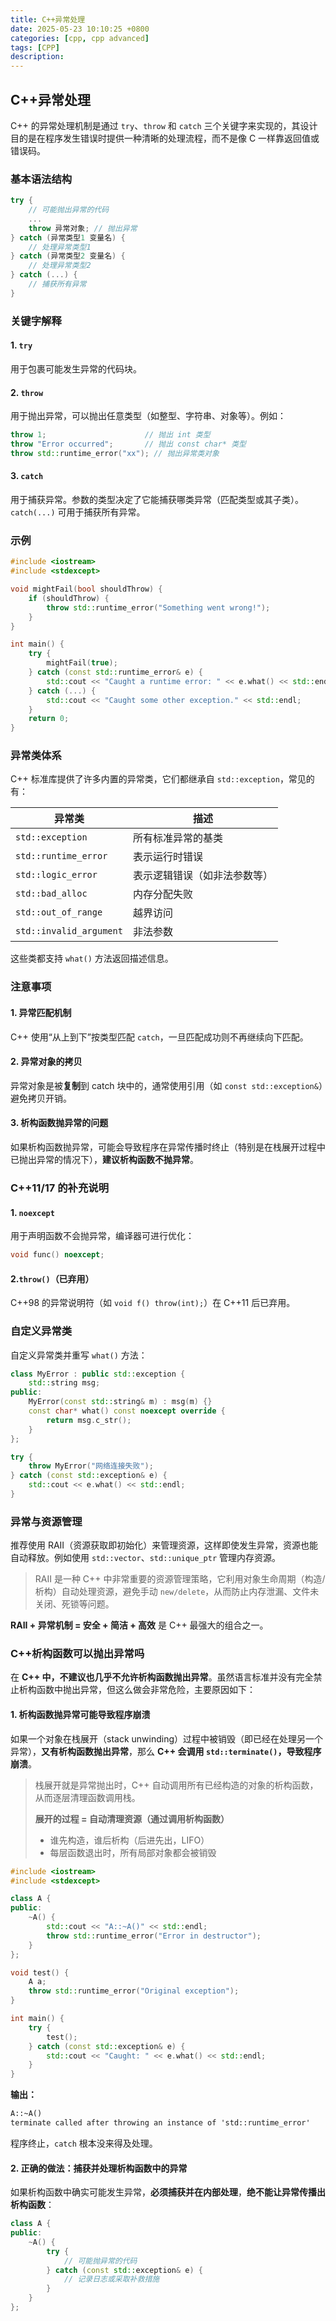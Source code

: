 ```yaml
---
title: C++异常处理
date: 2025-05-23 10:10:25 +0800
categories: [cpp, cpp advanced]
tags: [CPP]
description: 
---
```

## C++异常处理

C++ 的异常处理机制是通过 `try`、`throw` 和 `catch` 三个关键字来实现的，其设计目的是在程序发生错误时提供一种清晰的处理流程，而不是像 C 一样靠返回值或错误码。

### 基本语法结构

```cpp
try {
    // 可能抛出异常的代码
    ...
    throw 异常对象; // 抛出异常
} catch (异常类型1 变量名) {
    // 处理异常类型1
} catch (异常类型2 变量名) {
    // 处理异常类型2
} catch (...) {
    // 捕获所有异常
}
```

### 关键字解释

#### 1. `try`

用于包裹可能发生异常的代码块。

#### 2. `throw`

用于抛出异常，可以抛出任意类型（如整型、字符串、对象等）。例如：

```cpp
throw 1;                      // 抛出 int 类型
throw "Error occurred";       // 抛出 const char* 类型
throw std::runtime_error("xx"); // 抛出异常类对象
```

#### 3. `catch`

用于捕获异常。参数的类型决定了它能捕获哪类异常（匹配类型或其子类）。`catch(...)` 可用于捕获所有异常。

### 示例

```cpp
#include <iostream>
#include <stdexcept>

void mightFail(bool shouldThrow) {
    if (shouldThrow) {
        throw std::runtime_error("Something went wrong!");
    }
}

int main() {
    try {
        mightFail(true);
    } catch (const std::runtime_error& e) {
        std::cout << "Caught a runtime error: " << e.what() << std::endl;
    } catch (...) {
        std::cout << "Caught some other exception." << std::endl;
    }
    return 0;
}
```

### 异常类体系

C++ 标准库提供了许多内置的异常类，它们都继承自 `std::exception`，常见的有：

| 异常类                  | 描述                         |
| ----------------------- | ---------------------------- |
| `std::exception`        | 所有标准异常的基类           |
| `std::runtime_error`    | 表示运行时错误               |
| `std::logic_error`      | 表示逻辑错误（如非法参数等） |
| `std::bad_alloc`        | 内存分配失败                 |
| `std::out_of_range`     | 越界访问                     |
| `std::invalid_argument` | 非法参数                     |

这些类都支持 `what()` 方法返回描述信息。

### 注意事项

#### 1. 异常匹配机制

C++ 使用“从上到下”按类型匹配 `catch`，一旦匹配成功则不再继续向下匹配。

#### 2. 异常对象的拷贝

异常对象是被**复制**到 catch 块中的，通常使用引用（如 `const std::exception&`）避免拷贝开销。

#### 3. 析构函数抛异常的问题

如果析构函数抛异常，可能会导致程序在异常传播时终止（特别是在栈展开过程中已抛出异常的情况下），**建议析构函数不抛异常**。

### C++11/17 的补充说明

#### 1. `noexcept`

用于声明函数不会抛异常，编译器可进行优化：

```cpp
void func() noexcept;
```

#### 2.`throw()`（已弃用）

C++98 的异常说明符（如 `void f() throw(int);`）在 C++11 后已弃用。

### 自定义异常类

自定义异常类并重写 `what()` 方法：

```cpp
class MyError : public std::exception {
    std::string msg;
public:
    MyError(const std::string& m) : msg(m) {}
    const char* what() const noexcept override {
        return msg.c_str();
    }
};
```

```cpp
try {
    throw MyError("网络连接失败");
} catch (const std::exception& e) {
    std::cout << e.what() << std::endl;
}
```

### 异常与资源管理

推荐使用 RAII（资源获取即初始化）来管理资源，这样即使发生异常，资源也能自动释放。例如使用 `std::vector`、`std::unique_ptr` 管理内存资源。

> RAII 是一种 C++ 中非常重要的资源管理策略，它利用对象生命周期（构造/析构）自动处理资源，避免手动 `new/delete`，从而防止内存泄漏、文件未关闭、死锁等问题。

**RAII + 异常机制 = 安全 + 简洁 + 高效** 是 C++ 最强大的组合之一。

### C++析构函数可以抛出异常吗

在 **C++ 中，不建议也几乎不允许析构函数抛出异常**。虽然语言标准并没有完全禁止析构函数中抛出异常，但这么做会非常危险，主要原因如下：

#### 1. **析构函数抛异常可能导致程序崩溃**

如果一个对象在栈展开（stack unwinding）过程中被销毁（即已经在处理另一个异常），**又有析构函数抛出异常**，那么 **C++ 会调用 `std::terminate()`，导致程序崩溃**。

> 栈展开就是异常抛出时，C++ 自动调用所有已经构造的对象的析构函数，从而逐层清理函数调用栈。
>
> **展开的过程 = 自动清理资源（通过调用析构函数）**
>
> - 谁先构造，谁后析构（后进先出，LIFO）
> - 每层函数退出时，所有局部对象都会被销毁

```cpp
#include <iostream>
#include <stdexcept>

class A {
public:
    ~A() {
        std::cout << "A::~A()" << std::endl;
        throw std::runtime_error("Error in destructor");
    }
};

void test() {
    A a;
    throw std::runtime_error("Original exception");
}

int main() {
    try {
        test();
    } catch (const std::exception& e) {
        std::cout << "Caught: " << e.what() << std::endl;
    }
}
```

**输出：**

```txt
A::~A()
terminate called after throwing an instance of 'std::runtime_error'
```

程序终止，`catch` 根本没来得及处理。

#### 2. **正确的做法：捕获并处理析构函数中的异常**

如果析构函数中确实可能发生异常，**必须捕获并在内部处理**，**绝不能让异常传播出析构函数**：

```cpp
class A {
public:
    ~A() {
        try {
            // 可能抛异常的代码
        } catch (const std::exception& e) {
            // 记录日志或采取补救措施
        }
    }
};
```

